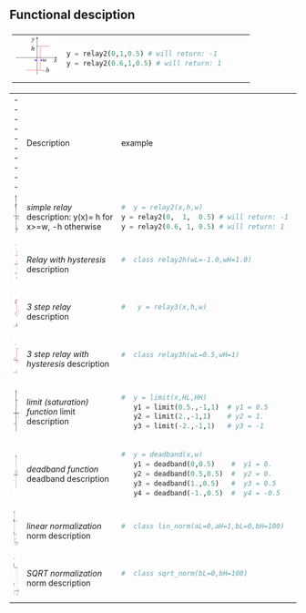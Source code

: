 ## Functional desciption ## 
 <table style="padding:4px"> <tr>
     <td>    <img src="https://github.com/2dof/esp_control/blob/main/drawnings/relay_graph.png" width="75" height="75">  </td>
   <td>   
    
  ```python
 y = relay2(0,1,0.5) # will return: -1
 y = relay2(0.6,1,0.5) # will return: 1      
```
    
 </td>
      </tr>
 </table>
 
     
 
 <table style="padding:4px,font-size:12px">
  <tr>
     <td> ---------- </td>
     <td style="width:50%"> Description </td>
     <td style="width:50%">  example </td>
  <tr>
     <td  > <img src="https://github.com/2dof/esp_control/blob/main/drawnings/relay_graph.png" width="75" height="75"> </td>
      <td >  <em> simple relay </em><br>   description: y(x)= h for x>=w, -h otherwise  
   </td>
      <td>
       
 ```python
 #  y = relay2(x,h,w)    
 y = relay2(0,  1,  0.5) # will return: -1
 y = relay2(0.6, 1, 0.5) # will return: 1  
```
       
   </td>
  </tr>
   
 <tr>
     <td > <img src="https://github.com/2dof/esp_control/blob/main/drawnings/relay2h_graph.png" width="75" height="75">       </td>
     <td>   <em> Relay with hysteresis </em> description   </td>
      <td>
       
 ```python
 #  class relay2h(wL=-1.0,wH=1.0)   
  
```
   </td>
  </tr> 
   <tr>
     <td> <img src="https://github.com/2dof/esp_control/blob/main/drawnings/relay3_graph.png" width="75" height="75">   </td>
    <td>   <em> 3 step relay </em> description   </td>
    <td>
       
 ```python
 #   y = relay3(x,h,w)  
  
```
   </td>
  </tr>
    <tr>
      <td> <img src="https://github.com/2dof/esp_control/blob/main/drawnings/relay3h_graph.png" width="75" height="75">  </td>
     <td>   <em>  3 step relay with hysteresis  </em> description  </td>
   <td>
       
 ```python
 #  class relay3h(wL=0.5,wH=1)   
  
```
   </td>    
  </tr>
     <tr>
      <td> <img src="https://github.com/2dof/esp_control/blob/main/drawnings/limit_graph.png" width="75" height="75">   </td>
     <td>   <em> limit (saturation) function </em> limit description  </td>  
      
   <td>
       
 ```python
 #  y = limit(x,HL,HH) 
    y1 = limit(0.5.,-1,1)  # y1 = 0.5
    y2 = limit(2.,-1,1)    # y2 = 1.
    y3 = limit(-2.,-1,1)   # y3 = -1
```
   </td>
  </tr>
     <tr>
      <td> <img src="https://github.com/2dof/esp_control/blob/main/drawnings/deadband_graph.png" width="75" height="75">  </td>
     <td>   <em> deadband function </em> deadband  description   </td>
   <td>
       
 ```python
 #  y = deadband(x,w)
    y1 = deadband(0,0.5)    #  y1 = 0.
    y2 = deadband(0.5,0.5)  #  y2 = 0.
    y3 = deadband(1.,0.5)   #  y3 = 0.5
    y4 = deadband(-1.,0.5)  #  y4 = -0.5  
```
   </td>
  </tr>
   <tr>
      <td> <img src="https://github.com/2dof/esp_control/blob/main/drawnings/norm_graph.png" width="75" height="75">  </td>
     <td>   <em> linear normalization </em> norm  description   </td>
 
   <td>
       
 ```python
 #  class lin_norm(aL=0,aH=1,bL=0,bH=100)
  
```
   </td>
  </tr>
   <tr>
      <td> <img src="https://github.com/2dof/esp_control/blob/main/drawnings/norm_sqrt_graph.png" width="75" height="75"> </td>
     <td>   <em> SQRT normalization   </em> norm  description   </td>
     <td>
       
 ```python
 #  class sqrt_norm(bL=0,bH=100)
  
```
   </td>
 </tr> 
      
      
  
</table>

        
 
